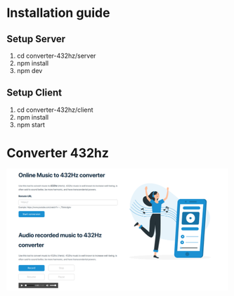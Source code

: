 # Installation guide

## Setup Server

1. cd  converter-432hz/server
2. npm install
3. npm dev

## Setup Client

1. cd  converter-432hz/client
2. npm install
3. npm start

# Converter 432hz

![](./Convert-432hz.png)
